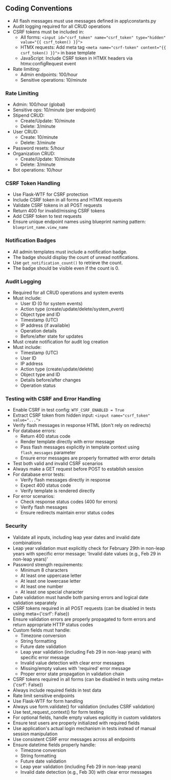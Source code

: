 ## Coding Conventions
- All flash messages must use messages defined in app\constants.py
- Audit logging required for all CRUD operations
- CSRF tokens must be included in:
  - All forms: `<input id="csrf_token" name="csrf_token" type="hidden" value="{{ csrf_token() }}">`
  - HTMX requests: Add meta tag `<meta name="csrf-token" content="{{ csrf_token() }}">` in base template
  - JavaScript: Include CSRF token in HTMX headers via htmx:configRequest event
- Rate limiting:
  - Admin endpoints: 100/hour
  - Sensitive operations: 10/minute

### Rate Limiting
- Admin: 100/hour (global)
- Sensitive ops: 10/minute (per endpoint)
- Stipend CRUD:
  - Create/Update: 10/minute
  - Delete: 3/minute
- User CRUD:
  - Create: 10/minute
  - Delete: 3/minute
- Password resets: 5/hour
- Organization CRUD:
  - Create/Update: 10/minute
  - Delete: 3/minute
- Bot operations: 10/hour

### CSRF Token Handling
- Use Flask-WTF for CSRF protection
- Include CSRF token in all forms and HTMX requests
- Validate CSRF tokens in all POST requests
- Return 400 for invalid/missing CSRF tokens
- Add CSRF token to test requests
- Ensure unique endpoint names using blueprint naming pattern: `blueprint_name.view_name`

### Notification Badges
- All admin templates must include a notification badge.
- The badge should display the count of unread notifications.
- Use `get_notification_count()` to retrieve the count.
- The badge should be visible even if the count is 0.

### Audit Logging
- Required for all CRUD operations and system events
- Must include:
  - User ID (0 for system events)
  - Action type (create/update/delete/system_event)
  - Object type and ID
  - Timestamp (UTC)
  - IP address (if available)
  - Operation details
  - Before/after state for updates
- Must create notification for audit log creation
- Must include:
  - Timestamp (UTC)
  - User ID
  - IP address
  - Action type (create/update/delete)
  - Object type and ID
  - Details before/after changes
  - Operation status

### Testing with CSRF and Error Handling
- Enable CSRF in test config: `WTF_CSRF_ENABLED = True`
- Extract CSRF token from hidden input: `<input name="csrf_token" value="...">`
- Verify flash messages in response HTML (don't rely on redirects)
- For database errors:
  - Return 400 status code
  - Render template directly with error message
  - Pass flash messages explicitly in template context using `flash_messages` parameter
  - Ensure error messages are properly formatted with error details
- Test both valid and invalid CSRF scenarios
- Always make a GET request before POST to establish session
- For database error tests:
  - Verify flash messages directly in response
  - Expect 400 status code
  - Verify template is rendered directly
- For error scenarios:
  - Check response status codes (400 for errors)
  - Verify flash messages
  - Ensure redirects maintain error status codes

### Security
- Validate all inputs, including leap year dates and invalid date combinations
- Leap year validation must explicitly check for February 29th in non-leap years with specific error message: 'Invalid date values (e.g., Feb 29 in non-leap years)'
- Password strength requirements:
  - Minimum 8 characters
  - At least one uppercase letter
  - At least one lowercase letter
  - At least one number
  - At least one special character
- Date validation must handle both parsing errors and logical date validation separately
- CSRF tokens required in all POST requests (can be disabled in tests using meta={'csrf': False})
- Ensure validation errors are properly propagated to form errors and return appropriate HTTP status codes
- Custom fields must handle:
  - Timezone conversion
  - String formatting
  - Future date validation
  - Leap year validation (including Feb 29 in non-leap years) with specific error message
  - Invalid value detection with clear error messages
  - Missing/empty values with 'required' error message
  - Proper error state propagation in validation chain
- CSRF tokens required in all forms (can be disabled in tests using meta={'csrf': False})
- Always include required fields in test data
- Rate limit sensitive endpoints
- Use Flask-WTF for form handling
- Always use form.validate() for validation (includes CSRF validation)
- Use test_request_context() for form testing
- For optional fields, handle empty values explicitly in custom validators
- Ensure test users are properly initialized with required fields
- Use application's actual login mechanism in tests instead of manual session manipulation
- Use consistent CSRF error messages across all endpoints
- Ensure datetime fields properly handle:
  - Timezone conversion
  - String formatting
  - Future date validation
  - Leap year validation (including Feb 29 in non-leap years)
  - Invalid date detection (e.g., Feb 30) with clear error messages

